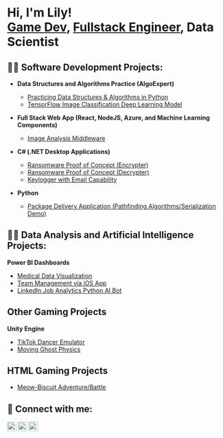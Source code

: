 <h1>Hi, I'm Lily! <br/><a href="(https://github.com/lilyfaiz)">Game Dev</a>, <a href="(https://www.linkedin.com/in/lily-das/)">Fullstack Engineer</a>, <a>Data Scientist</a></h1>

<h2>👨‍💻 Software Development Projects:</h2>

- <b>Data Structures and Algorithms Practice (AlgoExpert)</b>
  - [Practicing Data Structures & Algorithms in Python](https://github.com/lilyfaiz/Engineering-Notes)
  - [TensorFlow Image Classification Deep Learning Model](https://github.com/lilyfaiz/Image-Classification-TensorFlow-Model)
- <b>Full Stack Web App (React, NodeJS, Azure, and Machine Learning Components)</b>
  - [Image Analysis Middleware](https://github.com/lilyfaiz/Engineering-Notes/blob/main/HOWTOPyspark.md)
    

- <b>C# (.NET Desktop Applications)</b>
  - [Ransomware Proof of Concept (Encrypter)](https://github.com/lilyfaiz/-Encrypter-Proof-of-Concepts)
  - [Ransomware Proof of Concept (Decrypter)](https://github.com/lilyfaiz/Decrypter-Proof-of-Concept/tree/main)
  - [Keylogger with Email Capability](https://github.com/lilyfaiz/keylogger-project)
- <b>Python</b>
  - [Package Delivery Application (Pathfinding Algorithms/Serialization Demo)](https://github.com/lilyfaiz/Package-Delivery-Application-Demo)

<h2>👨‍💻 Data Analysis and Artificial Intelligence Projects:</h2>
 <b>Power BI Dashboards </b>

 - [Medical Data Visualization](https://github.com/lilyfaiz/HealthcareData)
 - [Team Management via iOS App](https://github.com/lilyfaiz/Team-Management-via-iOS-App)
 - [LinkedIn Job Analytics Python AI Bot](https://github.com/lilyfaiz/LinkedIn-AI-Analytics)

  <h2> Other Gaming Projects </h2>
  <b> Unity Engine </b>
  
   - [TikTok Dancer Emulator](https://github.com/lilyfaiz/Tiktok-Dancer-Unity-Game)
   - [Moving Ghost Physics](https://github.com/lilyfaiz/Practicing-Physics-with-Unity)
  
  <h2> HTML Gaming Projects </h2>
  
  
   - [Meow-Biscuit Adventure/Battle](https://github.com/lilyfaiz/Meow-Biscuit)

<h2>🤳 Connect with me:</h2>

[<img align="left" alt="LilyDas | Website" width="22px" src="![image](https://github.com/user-attachments/assets/78d5e13c-6097-4ef6-aaaf-18104f1dd833)
" />][website]
[<img align="left" alt="LilyDas | LinkedIn" width="22px" src="https://cdn.jsdelivr.net/npm/simple-icons@v3/icons/linkedin.svg" />][Linkedin]
[<img align="left" alt="LilyDas | Medium" width="22px" src="https://cdn.jsdelivr.net/npm/simple-icons@v3/icons/instagram.svg" />][medium]

[website]: https://lilyfaiz.github.io/devportfolio/
[medium]: https://medium.com/@lilydas24780
[linkedin]: https://www.linkedin.com/in/lily-das/

<!--
**lilydas** is a ✨ _special_ ✨ repository because its `README.md` (this file) appears on your GitHub profile.

Here are some ideas to get you started:

- 🔭 I’m currently working on </b> data analysis. </b>
- 🌱 I’m currently learning </b> Python & SQL. </b>
- 👯 I’m looking to collaborate on </b> visualization of medical data. </b>
- 🤔 I’m looking for help with </b> image rendering visualization, javascript. </b>
- 💬 Ask me about my experience in medical and financial data visualization, website development. 
- 📫 How to reach me: email or phone.
- 😄 Pronouns: she/her.
- ⚡ Fun fact: </b> I learned python and C++ by myself. </b>
-->
